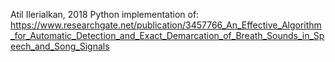 Atil Ilerialkan, 2018
Python implementation of: https://www.researchgate.net/publication/3457766_An_Effective_Algorithm_for_Automatic_Detection_and_Exact_Demarcation_of_Breath_Sounds_in_Speech_and_Song_Signals
